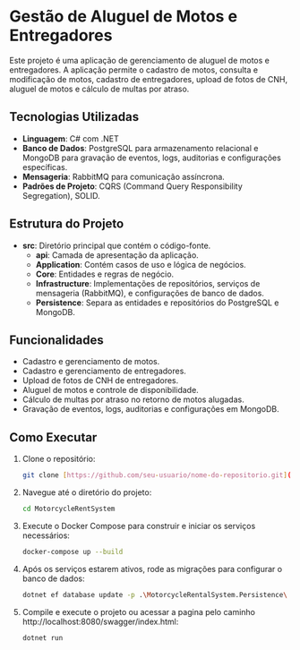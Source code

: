 # Gestão de Aluguel de Motos e Entregadores

Este projeto é uma aplicação de gerenciamento de aluguel de motos e entregadores. A aplicação permite o cadastro de motos, consulta e modificação de motos, cadastro de entregadores, upload de fotos de CNH, aluguel de motos e cálculo de multas por atraso.

## Tecnologias Utilizadas

- **Linguagem**: C# com .NET
- **Banco de Dados**: PostgreSQL para armazenamento relacional e MongoDB para gravação de eventos, logs, auditorias e configurações específicas.
- **Mensageria**: RabbitMQ para comunicação assíncrona.
- **Padrões de Projeto**: CQRS (Command Query Responsibility Segregation), SOLID.

## Estrutura do Projeto

- **src**: Diretório principal que contém o código-fonte.
  - **api**: Camada de apresentação da aplicação.
  - **Application**: Contém casos de uso e lógica de negócios.
  - **Core**: Entidades e regras de negócio.
  - **Infrastructure**: Implementações de repositórios, serviços de mensageria (RabbitMQ), e configurações de banco de dados.
  - **Persistence**: Separa as entidades e repositórios do PostgreSQL e MongoDB.

## Funcionalidades

- Cadastro e gerenciamento de motos.
- Cadastro e gerenciamento de entregadores.
- Upload de fotos de CNH de entregadores.
- Aluguel de motos e controle de disponibilidade.
- Cálculo de multas por atraso no retorno de motos alugadas.
- Gravação de eventos, logs, auditorias e configurações em MongoDB.

## Como Executar

1. Clone o repositório:
    ```bash
    git clone [https://github.com/seu-usuario/nome-do-repositorio.git](https://github.com/herbertmsilva/MotorcycleRentSystem)
    ```

2. Navegue até o diretório do projeto:
    ```bash
    cd MotorcycleRentSystem
    ```

3. Execute o Docker Compose para construir e iniciar os serviços necessários:
    ```bash
    docker-compose up --build
    ```

4. Após os serviços estarem ativos, rode as migrações para configurar o banco de dados:
    ```bash
    dotnet ef database update -p .\MotorcycleRentalSystem.Persistence\ -s .\MotorcycleRentalSystem.Api\
    ```

5. Compile e execute o projeto ou acessar a pagina pelo caminho http://localhost:8080/swagger/index.html:
    ```bash
    dotnet run
    ```


